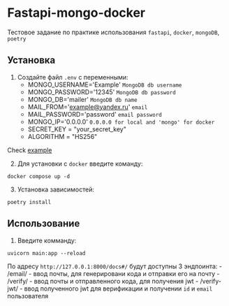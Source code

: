 # Fastapi-mongo-docker

Тестовое задание по практике использования `fastapi`, `docker`, `mongoDB`, `poetry`

## Установка
1. Создайте файл `.env` с переменными:
    - MONGO_USERNAME='Example' `MongoDB db username`
    - MONGO_PASSWORD='12345' `MongoDB db password`
    - MONGO_DB='mailer' `MongoDB db name`
    - MAIL_FROM='example@yandex.ru' `email`
    - MAIL_PASSWORD='password' `email password`
    - MONGO_IP='0.0.0.0' `0.0.0.0 for local and 'mongo' for docker`
    - SECRET_KEY = "your_secret_key"
    - ALGORITHM = "HS256"

Check [example](env_example) 

2. Для установки с `docker` введите команду:
```
docker compose up -d
```

3. Установка зависимостей:
```
poetry install
```

## Использование

1. Введите комманду:
```
uvicorn main:app --reload
```

По адресу `http://127.0.0.1:8000/docs#/` будут доступны 3 эндпоинта:
    - /email/ - ввод почты, для генерировани кода и отправки его на почту
    - /verify/ - ввод почты и отправленного кода, для получения jwt
    - /verify-jwt/ - ввод полученного jwt для верификации и получении `id` и `email` пользователя